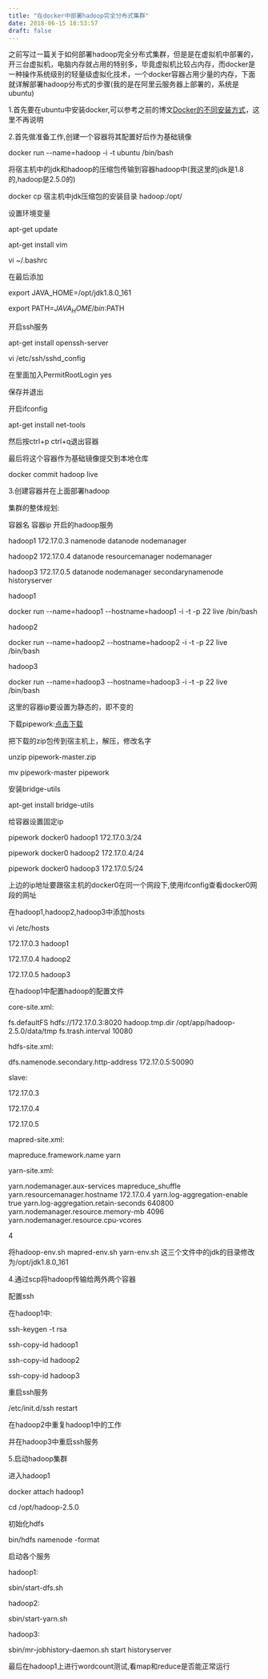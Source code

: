 ```yaml
---
title: "在docker中部署hadoop完全分布式集群"
date: 2018-06-15 18:53:57
draft: false
---
```

之前写过一篇关于如何部署hadoop完全分布式集群，但是是在虚拟机中部署的，开三台虚拟机，电脑内存就占用的特别多，毕竟虚拟机比较占内存，而docker是一种操作系统级别的轻量级虚拟化技术，一个docker容器占用少量的内存，下面就详解部署hadoop分布式的步骤(我的是在阿里云服务器上部署的，系统是ubuntu)

1.首先要在ubuntu中安装docker,可以参考之前的博文[Docker的不同安装方式](https://blog.csdn.net/ys_230014/article/details/80630389)，这里不再说明

2.首先做准备工作,创建一个容器将其配置好后作为基础镜像

docker run --name=hadoop -i -t ubuntu /bin/bash

将宿主机中的jdk和hadoop的压缩包传输到容器hadoop中(我这里的jdk是1.8的,hadoop是2.5.0的)

docker cp 宿主机中jdk压缩包的安装目录 hadoop:/opt/

设置环境变量

apt-get update

apt-get install vim

vi ~/.bashrc

在最后添加

export JAVA_HOME=/opt/jdk1.8.0_161

export PATH=${JAVA_HOME}/bin:$PATH

开启ssh服务

apt-get install openssh-server

vi /etc/ssh/sshd_config

在里面加入PermitRootLogin yes

保存并退出

开启ifconfig

apt-get install net-tools

然后按ctrl+p ctrl+q退出容器

最后将这个容器作为基础镜像提交到本地仓库

docker commit hadoop live

3.创建容器并在上面部署hadoop

集群的整体规划:

容器名 容器ip 开启的hadoop服务

hadoop1 172.17.0.3 namenode datanode nodemanager

hadoop2 172.17.0.4 datanode resourcemanager nodemanager

hadoop3 172.17.0.5 datanode nodemanager secondarynamenode historyserver

hadoop1

docker run --name=hadoop1 --hostname=hadoop1 -i -t -p 22 live /bin/bash

hadoop2

docker run --name=hadoop2 --hostname=hadoop2 -i -t -p 22 live /bin/bash

hadoop3

docker run --name=hadoop3 --hostname=hadoop3 -i -t -p 22 live /bin/bash

这里的容器ip要设置为静态的，即不变的

下载pipework:[点击下载](https://github.com/jpetazzo/pipework.git)

把下载的zip包传到宿主机上，解压，修改名字

unzip pipework-master.zip

mv pipework-master pipework

安装bridge-utils

apt-get install bridge-utils

给容器设置固定ip

pipework docker0 hadoop1 172.17.0.3/24

pipework docker0 hadoop2 172.17.0.4/24

pipework docker0 hadoop3 172.17.0.5/24

上边的ip地址要跟宿主机的docker0在同一个网段下,使用ifconfig查看docker0网段的网址

在hadoop1,hadoop2,hadoop3中添加hosts

vi /etc/hosts

172.17.0.3 hadoop1

172.17.0.4 hadoop2

172.17.0.5 hadoop3

在hadoop1中配置hadoop的配置文件

core-site.xml:

<property>
<name>fs.defaultFS</name>
<value>hdfs://172.17.0.3:8020</value>
</property>
<property>
<name>hadoop.tmp.dir</name>
<value>/opt/app/hadoop-2.5.0/data/tmp</value>
</property>
<property>
<name>fs.trash.interval</name>
<value>10080</value>

</property>

hdfs-site.xml:

<property>
<name>dfs.namenode.secondary.http-address</name>
<value>172.17.0.5:50090</value>

</property>

slave:

172.17.0.3

172.17.0.4

172.17.0.5

mapred-site.xml:

<property>
<name>mapreduce.framework.name</name>
<value>yarn</value>

</property>

yarn-site.xml:

<property>
<name>yarn.nodemanager.aux-services</name>
<value>mapreduce_shuffle</value>
</property>
<property>
<name> yarn.resourcemanager.hostname</name>
<value>172.17.0.4</value>
</property>
<property>
<name>yarn.log-aggregation-enable</name>
<value>true</value>
</property>
<property>
<name>yarn.log-aggregation.retain-seconds</name>
<value>640800</value>
</property>
<property>
<name>yarn.nodemanager.resource.memory-mb</name>
<value>4096</value>
</property>
<property>
<name>yarn.nodemanager.resource.cpu-vcores</name>

<value>4</value>

</property>

将hadoop-env.sh mapred-env.sh yarn-env.sh 这三个文件中的jdk的目录修改为/opt/jdk1.8.0_161

4.通过scp将hadoop传输给两外两个容器

配置ssh

在hadoop1中:

ssh-keygen -t rsa

ssh-copy-id hadoop1

ssh-copy-id hadoop2

ssh-copy-id hadoop3

重启ssh服务

/etc/init.d/ssh restart

在hadoop2中重复hadoop1中的工作

并在hadoop3中重启ssh服务

5.启动hadoop集群

进入hadoop1

docker attach hadoop1

cd /opt/hadoop-2.5.0

初始化hdfs

bin/hdfs namenode -format

启动各个服务

hadoop1:

sbin/start-dfs.sh

hadoop2:

sbin/start-yarn.sh

hadoop3:

sbin/mr-jobhistory-daemon.sh start historyserver

最后在hadoop1上进行wordcount测试,看map和reduce是否能正常运行